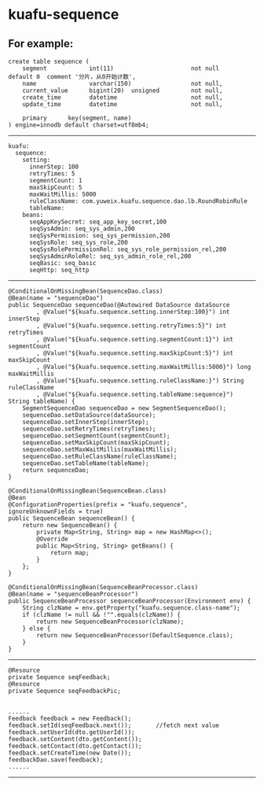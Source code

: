 # kuafu-sequence

For example:
------------------------------------------------------------------------------------------------------------------
	create table sequence (
		segment            int(11)                      not null      default 0  comment '分片，从0开始计数',
		name               varchar(150)                 not null,
		current_value      bigint(20)  unsigned         not null,
		create_time        datetime                     not null,
		update_time        datetime                     not null,
	
		primary      key(segment, name)
	) engine=innodb default charset=utf8mb4;
------------------------------------------------------------------------------------------------------------------
	kuafu:
      sequence:
        setting:
          innerStep: 100
          retryTimes: 5
          segmentCount: 1
          maxSkipCount: 5
          maxWaitMillis: 5000
          ruleClassName: com.yuweix.kuafu.sequence.dao.lb.RoundRobinRule
          tableName:
        beans:
	      seqAppKeySecret: seq_app_key_secret,100
          seqSysAdmin: seq_sys_admin,200
          seqSysPermission: seq_sys_permission,200
          seqSysRole: seq_sys_role,200
          seqSysRolePermissionRel: seq_sys_role_permission_rel,200
          seqSysAdminRoleRel: seq_sys_admin_role_rel,200
          seqBasic: seq_basic
          seqHttp: seq_http
------------------------------------------------------------------------------------------------------------------
	@ConditionalOnMissingBean(SequenceDao.class)
	@Bean(name = "sequenceDao")
	public SequenceDao sequenceDao(@Autowired DataSource dataSource
			, @Value("${kuafu.sequence.setting.innerStep:100}") int innerStep
			, @Value("${kuafu.sequence.setting.retryTimes:5}") int retryTimes
			, @Value("${kuafu.sequence.setting.segmentCount:1}") int segmentCount
			, @Value("${kuafu.sequence.setting.maxSkipCount:5}") int maxSkipCount
			, @Value("${kuafu.sequence.setting.maxWaitMillis:5000}") long maxWaitMillis
			, @Value("${kuafu.sequence.setting.ruleClassName:}") String ruleClassName
			, @Value("${kuafu.sequence.setting.tableName:sequence}") String tableName) {
		SegmentSequenceDao sequenceDao = new SegmentSequenceDao();
		sequenceDao.setDataSource(dataSource);
		sequenceDao.setInnerStep(innerStep);
		sequenceDao.setRetryTimes(retryTimes);
		sequenceDao.setSegmentCount(segmentCount);
		sequenceDao.setMaxSkipCount(maxSkipCount);
		sequenceDao.setMaxWaitMillis(maxWaitMillis);
		sequenceDao.setRuleClassName(ruleClassName);
		sequenceDao.setTableName(tableName);
		return sequenceDao;
	}

	@ConditionalOnMissingBean(SequenceBean.class)
	@Bean
	@ConfigurationProperties(prefix = "kuafu.sequence", ignoreUnknownFields = true)
	public SequenceBean sequenceBean() {
		return new SequenceBean() {
			private Map<String, String> map = new HashMap<>();
			@Override
			public Map<String, String> getBeans() {
				return map;
			}
		};
	}

	@ConditionalOnMissingBean(SequenceBeanProcessor.class)
	@Bean(name = "sequenceBeanProcessor")
	public SequenceBeanProcessor sequenceBeanProcessor(Environment env) {
		String clzName = env.getProperty("kuafu.sequence.class-name");
		if (clzName != null && !"".equals(clzName)) {
			return new SequenceBeanProcessor(clzName);
		} else {
			return new SequenceBeanProcessor(DefaultSequence.class);
		}
	}
------------------------------------------------------------------------------------------------------------------
	@Resource
	private Sequence seqFeedback;
	@Resource
	private Sequence seqFeedbackPic;
	
	
	......
	Feedback feedback = new Feedback();
    feedback.setId(seqFeedback.next());       //fetch next value
    feedback.setUserId(dto.getUserId());
    feedback.setContent(dto.getContent());
    feedback.setContact(dto.getContact());
    feedback.setCreateTime(new Date());
    feedbackDao.save(feedback);
    ......
------------------------------------------------------------------------------------------------------------------


